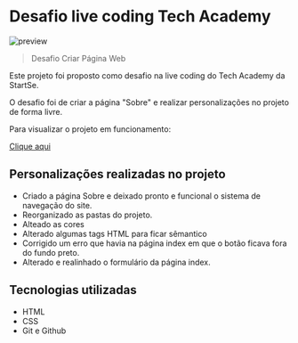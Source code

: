 # Desafio live coding Tech Academy 

![preview](./src/assets/techacademy-live-coding-26-10.gif)

> Desafio Criar Página Web

Este projeto foi proposto como desafio na live coding do Tech Academy da StartSe.

O desafio foi de criar a página "Sobre" e realizar personalizações no projeto de forma livre.

Para visualizar o projeto em funcionamento:

[Clique aqui](https://kreitmaier.github.io/techacademy-live-coding-26-10/)

##  Personalizações realizadas no projeto

- Criado a página Sobre e deixado pronto e funcional o sistema de navegação do site.
- Reorganizado as pastas do projeto.
- Alteado as cores
- Alterado algumas tags HTML para ficar sêmantico
- Corrigido um erro que havia na página index em que o botão ficava fora do fundo preto.
- Alterado e realinhado o formulário da página index.

##  Tecnologias utilizadas

- HTML
- CSS
- Git e Github
